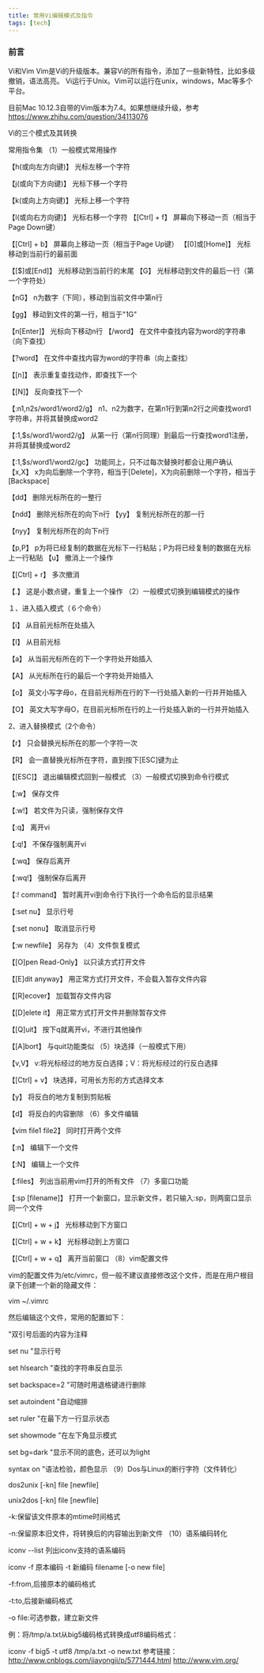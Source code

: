 ```yaml
---
title: 常用Vi编辑模式及指令
tags: [tech]
---
```


### 前言

Vi和Vim
Vim是Vi的升级版本。兼容Vi的所有指令，添加了一些新特性，比如多级撤销，语法高亮。
Vi运行于Unix。Vim可以运行在unix，windows，Mac等多个平台。

目前Mac 10.12.3自带的Vim版本为7.4。如果想继续升级，参考 https://www.zhihu.com/question/34113076

Vi的三个模式及其转换


<!-- more -->

常用指令集
（1）一般模式常用操作

【h(或向左方向键)】 光标左移一个字符

【j(或向下方向键)】 光标下移一个字符

【k(或向上方向键)】 光标上移一个字符

【l(或向右方向键)】 光标右移一个字符
【[Ctrl] + f】 屏幕向下移动一页（相当于Page Down键）

【[Ctrl] + b】 屏幕向上移动一页（相当于Page Up键）
【[0]或[Home]】 光标移动到当前行的最前面

【[$]或[End]】 光标移动到当前行的末尾
【G】 光标移动到文件的最后一行（第一个字符处）

【nG】 n为数字（下同），移动到当前文件中第n行

【gg】 移动到文件的第一行，相当于"1G"

【n[Enter]】 光标向下移动n行
【/word】 在文件中查找内容为word的字符串（向下查找）

【?word】 在文件中查找内容为word的字符串（向上查找）

【[n]】 表示重复查找动作，即查找下一个

【[N]】 反向查找下一个

【:n1,n2s/word1/word2/g】 n1、n2为数字，在第n1行到第n2行之间查找word1字符串，并将其替换成word2

【:1,$s/word1/word2/g】 从第一行（第n行同理）到最后一行查找word1注册，并将其替换成word2

【:1,$s/word1/word2/gc】 功能同上，只不过每次替换时都会让用户确认
【x,X】 x为向后删除一个字符，相当于[Delete]，X为向前删除一个字符，相当于[Backspace]

【dd】 删除光标所在的一整行

【ndd】 删除光标所在的向下n行
【yy】 复制光标所在的那一行

【nyy】 复制光标所在的向下n行

【p,P】 p为将已经复制的数据在光标下一行粘贴；P为将已经复制的数据在光标上一行粘贴
【u】 撤消上一个操作

【[Ctrl] + r】 多次撤消

【.】 这是小数点键，重复上一个操作
（2）一般模式切换到编辑模式的操作

１、进入插入模式（６个命令）

【i】 从目前光标所在处插入

【I】 从目前光标

【a】 从当前光标所在的下一个字符处开始插入

【A】 从光标所在行的最后一个字符处开始插入

【o】 英文小写字母o，在目前光标所在行的下一行处插入新的一行并开始插入

【O】 英文大写字母O，在目前光标所在行的上一行处插入新的一行并开始插入

2、进入替换模式（2个命令）

【r】 只会替换光标所在的那一个字符一次

【R】 会一直替换光标所在字符，直到按下[ESC]键为止

【[ESC]】 退出编辑模式回到一般模式
（3）一般模式切换到命令行模式

【:w】 保存文件

【:w!】 若文件为只读，强制保存文件

【:q】 离开vi

【:q!】 不保存强制离开vi

【:wq】 保存后离开

【:wq!】 强制保存后离开

【:! command】 暂时离开vi到命令行下执行一个命令后的显示结果

【:set nu】 显示行号

【:set nonu】 取消显示行号

【:w newfile】 另存为
（4）文件恢复模式

【[O]pen Read-Only】 以只读方式打开文件

【[E]dit anyway】 用正常方式打开文件，不会载入暂存文件内容

【[R]ecover】 加载暂存文件内容

【[D]elete it】 用正常方式打开文件并删除暂存文件

【[Q]uit】 按下q就离开vi，不进行其他操作

【[A]bort】 与quit功能类似
（5）块选择（一般模式下用）

【v,V】 v:将光标经过的地方反白选择；V：将光标经过的行反白选择

【[Ctrl] + v】 块选择，可用长方形的方式选择文本

【y】 将反白的地方复制到剪贴板

【d】 将反白的内容删除
（6）多文件编辑

【vim file1 file2】 同时打开两个文件

【:n】 编辑下一个文件

【:N】 编辑上一个文件

【:files】 列出当前用vim打开的所有文件
（7）多窗口功能

【:sp [filename]】 打开一个新窗口，显示新文件，若只输入:sp，则两窗口显示同一个文件

【[Ctrl] + w + j】 光标移动到下方窗口

【[Ctrl] + w + k】 光标移动到上方窗口

【[Ctrl] + w + q】 离开当前窗口
（8）vim配置文件

vim的配置文件为/etc/vimrc，但一般不建议直接修改这个文件，而是在用户根目录下创建一个新的隐藏文件：

vim ~/.vimrc

然后编辑这个文件，常用的配置如下：

"双引号后面的内容为注释

set nu "显示行号

set hlsearch "查找的字符串反白显示

set backspace=2 "可随时用退格键进行删除

set autoindent "自动缩排

set ruler "在最下方一行显示状态

set showmode "在左下角显示模式

set bg=dark "显示不同的底色，还可以为light

syntax on "语法检验，颜色显示
（9）Dos与Linux的断行字符（文件转化）

dos2unix [-kn] file [newfile]

unix2dos [-kn] file [newfile]

-k:保留该文件原本的mtime时间格式

-n:保留原本旧文件，将转换后的内容输出到新文件
（10）语系编码转化

iconv --list 列出iconv支持的语系编码

iconv -f 原本编码 -t 新编码 filename [-o new file]

-f:from,后接原本的编码格式

-t:to,后接新编码格式

-o file:可选参数，建立新文件

例：将/tmp/a.txt从big5编码格式转换成utf8编码格式：

iconv -f big5 -t utf8 /tmp/a.txt -o new.txt
参考链接：http://www.cnblogs.com/jiayongji/p/5771444.html
                  http://www.vim.org/
